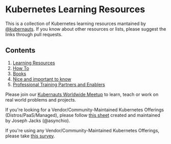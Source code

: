 # Kubernetes Learning Resources
This is a collection of Kubernetes learning resources mantained by [@kubernauts](https://kubernauts.io). If you know about other resources or lists, please suggest the links through pull requests.

## Contents

1. [Learning Resources](./pages/resources.md)
2. [How To](./pages/howtos.md)
3. [Books](./pages/books.md)
4. [Nice and important to know](./pages/nices.md)
5. [Professional Training Partners and Enablers](./pages/professionals.md)

Please join our [Kubernauts Worldwide Meetup](
https://www.meetup.com/kubernauts/) to learn, teach or work on real world problems and projects.


If you're looking for a Vendor/Community-Maintained Kubernetes Offerings (Distros/PaaS/Managed), please follow [this sheet](https://goo.gl/WyNWM5) created and maintained by Joseph Jacks (@asynchio).

If you're using any Vendor/Community-Maintained Kubernetes Offerings, please take [this survey](https://goo.gl/2PbCVe).
